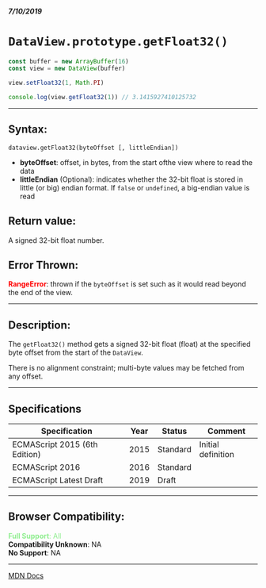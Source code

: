 ##### 7/10/2019
# `DataView.prototype.getFloat32()`

```js
const buffer = new ArrayBuffer(16)
const view = new DataView(buffer)

view.setFloat32(1, Math.PI)

console.log(view.getFloat32(1)) // 3.1415927410125732
```

---

## Syntax:
`dataview.getFloat32(byteOffset [, littleEndian])`

* **byteOffset**: offset, in bytes, from the start ofthe view where to read the data
* **littleEndian** (Optional): indicates whether the 32-bit float is stored in little (or big) endian format.  If `false` or `undefined`, a big-endian value is read 

## Return value:
A signed 32-bit float number.

## Error Thrown:
**<span style="color: red">RangeError</span>**: thrown if the `byteOffset` is set such as it would read beyond the end of the view.

---

## Description:
The `getFloat32()` method gets a signed 32-bit float (float) at the specified byte offset from the start of the `DataView`.

There is no alignment constraint; multi-byte values may be fetched from any offset.

---

## Specifications
| Specification | Year | Status | Comment |
|---|---|---|---|
| ECMAScript 2015 (6th Edition) | 2015 | Standard | Initial definition |
| ECMAScript 2016 | 2016 | Standard |  |
| ECMAScript Latest Draft | 2019 | Draft |  |

---

## Browser Compatibility:
<span style="color: lightgreen">**Full Support**: All</span>  
**Compatibility Unknown**: NA  
**No Support**: NA

---

[MDN Docs](https://developer.mozilla.org/en-US/docs/Web/JavaScript/Reference/Global_Objects/DataView/getFloat32)